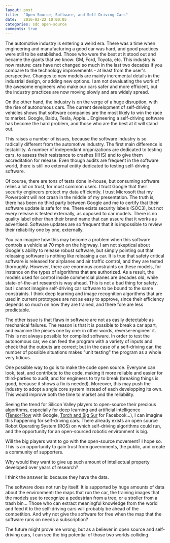 ```yaml
---
layout: post
title:  "Open Source, Software, and Self Driving Cars"
date:   2016-02-22 10:00:05
categories: sdc open-source
comments: true
---
```


The automotive industry is entering a weird era. There was a time when engineering and manufacturing a good car was hard, and good practices were still to be established. Those who were the best at it stood out and became the giants that we know: GM, Ford, Toyota, etc. This industry is now mature: cars have not changed so much in the last two decades if you compare to the technology improvements - at least from the user's perspective. Changes to new models are mainly incremental details in the industrial design, or adding new options. I am not devaluating the work of the awesome engineers who make our cars safer and more efficient, but the industry practices are now moving slowly and are widely spread.

On the other hand, the industry is on the verge of a huge disruption, with the rise of autonomous cars. The current development of self-driving vehicles shows that software companies are the most likely to win the race to market. Google, Baidu, Tesla, Apple... Engineering a self-driving software has become the hard problem, and those who are the best at it will stand out.

This raises a number of issues, because the software industry is so radically different from the automotive industry. The first main difference is testability. A number of independant organizations are dedicated to testing cars, to assess their resistance to crashes (IIHS) and to give them accreditation for release. Even though audits are frequent in the software world, there is still no external entity dedicated to testing self-driving software. 

Of course, there are tons of tests done in-house, but consuming software relies a lot on trust, for most common users. I trust Google that their security engineers protect my data efficiently. I trust Microsoft that my Powerpoint will not crash in the middle of my presentation. The truth is, there has been no third party between Google and me to certify that their software update is safe for me. There exists security labels (SOC3), but not every release is tested externally, as opposed to car models. There is no quality label other than their brand name that can assure that it works as advertised. Software updates are so frequent that it is impossible to review their reliability one by one, externally. 

You can imagine how this may become a problem when this software controls a vehicle at 70 mph on the highway. I am not skeptical about Google's ability to release robust software, but simply pointing out that releasing software is nothing like releasing a car. It is true that safety critical software is released for airplanes and air traffic control, and they are tested thoroughly. However, there are enormous constraints on these models, for instance on the types of algorithms that are authorized. As a result, the models used for control inside commercial planes are decades old, while state-of-the-art research is way ahead. This is not a bad thing for safety, but I cannot imagine self-driving car software to be bound to the same constraints. I think deep learning and image recognition algorithms that are used in current prototypes are not as easy to approve, since their efficiency depends so much on how they are trained, and there fore are less predictable.

The other issue is that flaws in software are not as easily detectable as mechanical failures. The reason is that it is possible to break a car apart, and examine the pieces one by one: in other words, reverse-engineer it. This is not always possible for compiled software. In order to test the autonomous car, we can feed the program with a variety of inputs and check that the outputs are correct; but in the case of a self-driving car, the number of possible situations makes "unit testing" the program as a whole very tidious.

One possible way to go is to make the code open source. Everyone can look, test, and contribute to the code, making it more reliable and easier for third-parties to audit, and for engineers to try to break (breaking things is good, because it shows a fix is needed). Moreover, this may push the industry to adopt a sngle core system instead of each developping its own. This would improve both the time to market and the reliability.

Seeing the trend for Silicon Valley players to open-source their precious algorithms, especially for deep learning and artificial intelligence ([TensorFlow][tf] with Google, [Torch and Big Sur][fb] for Facebook...), I can imagine this happening for self-driving cars. There already exists an open source Robot Operating System (ROS) on which self-driving algorithms could run, and the opportunity for an open-sourced robotic environment is big.

Will the big players want to go with the open-source movement? I hope so. This is an opportunity to gain trust from governments, the public, and create a community of supporters.

Why would they want to give up such amount of intellectual property developed over years of research? 

I think the answer is: because they have the data.

The software does not run by itself. It is supported by huge amounts of data about the environment: the maps that run the car, the training images that the models use to recognize a pedestrian from a tree, or a stroller from a trash bin... Those who can extract meaningful knowledge from the world and feed it to the self-driving cars will probably be ahead of the competition. And why not give the software for free when the map that the software runs on needs a subscription?

The future might prove me wrong, but as a believer in open source and self-driving cars, I can see the big potential of those two worlds colliding.

[tf]: https://www.tensorflow.org/
[fb]: http://arstechnica.com/information-technology/2015/12/facebooks-open-sourcing-of-ai-hardware-is-the-start-of-the-deep-learning-revolution/



